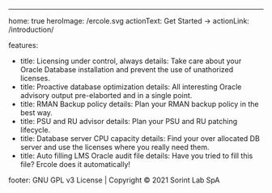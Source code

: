 ---
home: true
heroImage: /ercole.svg
actionText: Get Started →
actionLink: /introduction/

features:
- title: Licensing under control, always
  details: Take care about your Oracle Database installation and prevent the use of unathorized licenses.
- title: Proactive database optimization
  details: All interesting Oracle advisory output pre-elaborted and in a single point.
- title: RMAN Backup policy
  details: Plan your RMAN backup policy in the best way.
- title: PSU and RU advisor
  details: Plan your PSU and RU patching lifecycle.
- title: Database server CPU capacity
  details: Find your over allocated DB server and use the licenses where you really need them.
- title: Auto filling LMS Oracle audit file
  details: Have you tried to fill this file? Ercole does it automatically!



footer: GNU GPL v3 License | Copyright © 2021 Sorint Lab SpA